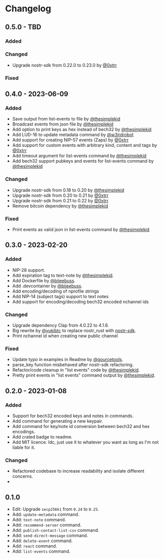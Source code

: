 # Changelog

## 0.5.0 - TBD

### Added

### Changed
- Upgrade nostr-sdk from 0.22.0 to 0.23.0 by [@0xtrr](https://github.com/0xtrr)

### Fixed

## 0.4.0 - 2023-06-09

### Added
- Save output from list-events to file by [@thesimplekid](https://github.com/thesimplekid)
- Broadcast events from json file by [@thesimplekid](https://github.com/thesimplekid)
- Add option to print keys as hex instead of bech32 by [@thesimplekid](https://github.com/thesimplekid)
- Add LUD-16 to update metadata command by [@w3irdrobot](https://github.com/w3irdrobot)
- Add support for creating NIP-57 events (Zaps) by [@0xtrr](https://github.com/0xtrr)
- Add support for custom events with arbitrary kind, content and tags by [@0xtrr](https://github.com/0xtrr)
- Add timeout argument for list-events command by [@thesimplekid](https://github.com/thesimplekid)
- Add bech32 support pubkeys and events for list-events command by [@thesimplekid](https://github.com/thesimplekid)


### Changed
- Upgrade nostr-sdk from 0.18 to 0.20 by [@thesimplekid](https://github.com/thesimplekid)
- Upgrade nostr-sdk from 0.20 to 0.21 by [@0xtrr](https://github.com/0xtrr)
- Upgrade nostr-sdk from 0.21 to 0.22 by [@0xtrr](https://github.com/0xtrr)
- Remove bitcoin dependency by [@thesimplekid](https://github.com/thesimplekid)

### Fixed
- Print events as valid json in list-events command by [@thesimplekid](https://github.com/thesimplekid)

## 0.3.0 - 2023-02-20

### Added
- NIP-28 support.
- Add expiration tag to text-note by [@thesimplekid](https://github.com/thesimplekid).
- Add Dockerfile by [@bijeebuss](https://github.com/bijeebuss).
- Add .devcontainer by [@bijeebuss](https://github.com/bijeebuss).
- Add encoding/decoding of nprofile strings
- Add NIP-14 (subject tags) support to text notes
- Add support for encoding/decoding bech32 encoded nchannel ids

### Changed
- Upgrade dependency Clap from 4.0.22 to 4.1.6.
- Big rewrite by [@yukibtc](https://github.com/yukibtc) to replace nostr_rust with [nostr-sdk](https://github.com/rust-nostr/nostr).
- Print nchannel id when creating new public channel

### Fixed
- Update typo in examples in Readme by [@gourcetools](https://github.com/gourcetools).
- parse_key function misbehaved after nostr-sdk refactoring.
- Refactor/code cleanup in "list events" code by [@thesimplekid](https://github.com/thesimplekid).
- Pretty print events in "list events" command output by [@thesimplekid](https://github.com/thesimplekid).


## 0.2.0 - 2023-01-08

### Added
- Support for bech32 encoded keys and notes in commands.
- Add command for generating a new keypair.
- Add command for key/note id conversion between bech32 and hex encodings.
- Add crated badge to readme.
- Add MIT licence. Idc, just use it to whatever you want as long as I'm not liable for it.

### Changed
- Refactored codebase to increase readability and isolate different concerns.
- 

## 0.1.0
- Edit: Upgrade `secp256k1` from `0.24` to `0.25`.
- Add: `update-metadata` command.
- Add: `text-note` command.
- Add: `recommend-server` command.
- Add: `publish-contact-list-csv` command.
- Add: `send-direct-message` command.
- Add: `delete-event` command.
- Add: `react` command.
- Add: `list-events` command.
